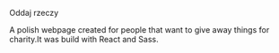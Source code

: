 Oddaj rzeczy

A polish webpage created for people that want to give away things for charity.It was build with React and Sass.